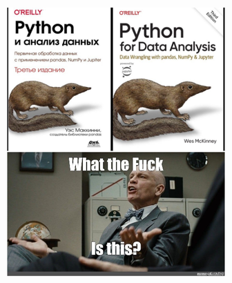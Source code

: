 ![](https://raw.githubusercontent.com/unton3ton/oldmemestrends/main/photo_2024-03-27_19-23-31.jpg) ![](https://raw.githubusercontent.com/unton3ton/oldmemestrends/main/lrf3U8lzRQw.jpg)
